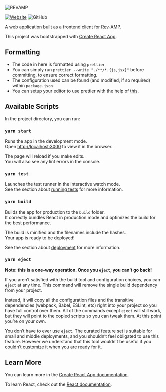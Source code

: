 ![REVAMP](https://media.rev-amp.tech/logo/revamp_transparent.png)

[![Website](https://img.shields.io/website?style=for-the-badge&url=https%3A%2F%2Fimg.shields.io%2Fwebsite%2Fhttps%2Frev-amp.tech)](https://rev-amp.tech)
![GitHub](https://img.shields.io/github/license/rev-amp/frontend?style=for-the-badge)

A web application built as a frontend client for [Rev-AMP](https://github.com/rev-amp/backend).

This project was bootstrapped with [Create React App](https://github.com/facebook/create-react-app).


## Formatting

- The code in here is formatted using `prettier`
- You can simply run ```prettier --write "./**/*.{js,jsx}"``` before committing, to ensure correct formatting.
- The configuration used can be found (and modified, if so required) within `package.json`
- You can setup your editor to use prettier with the help of [this](https://prettier.io/docs/en/editors.html).

## Available Scripts

In the project directory, you can run:

### `yarn start`

Runs the app in the development mode.\
Open [http://localhost:3000](http://localhost:3000) to view it in the browser.

The page will reload if you make edits.\
You will also see any lint errors in the console.

### `yarn test`

Launches the test runner in the interactive watch mode.\
See the section about [running tests](https://facebook.github.io/create-react-app/docs/running-tests) for more information.

### `yarn build`

Builds the app for production to the `build` folder.\
It correctly bundles React in production mode and optimizes the build for the best performance.

The build is minified and the filenames include the hashes.\
Your app is ready to be deployed!

See the section about [deployment](https://facebook.github.io/create-react-app/docs/deployment) for more information.

### `yarn eject`

**Note: this is a one-way operation. Once you `eject`, you can’t go back!**

If you aren’t satisfied with the build tool and configuration choices, you can `eject` at any time. This command will remove the single build dependency from your project.

Instead, it will copy all the configuration files and the transitive dependencies (webpack, Babel, ESLint, etc) right into your project so you have full control over them. All of the commands except `eject` will still work, but they will point to the copied scripts so you can tweak them. At this point you’re on your own.

You don’t have to ever use `eject`. The curated feature set is suitable for small and middle deployments, and you shouldn’t feel obligated to use this feature. However we understand that this tool wouldn’t be useful if you couldn’t customize it when you are ready for it.

## Learn More

You can learn more in the [Create React App documentation](https://facebook.github.io/create-react-app/docs/getting-started).

To learn React, check out the [React documentation](https://reactjs.org/).
